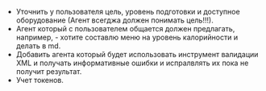 - Уточнить у пользователя цель, уровень подготовки и доступное оборудование (Агент всегджа должен понимать цель!!!).
- Агент который с пользователем общается должен предлагать,  например, - хотите составлю меню на уровень калорийности и делать в md.
- Добавить агента который будет использовать инструмент валидации XML и получать информативные ошибки и испралвлять их пока не получит результат.
- Учет токенов.